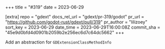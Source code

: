 +++
title = "#319"
date = 2023-06-29

[extra]
repo = "gdext"
docs_rel_url = "gdext/pr-319/godot"
pr_url = "https://github.com/godot-rust/gdext/pull/319"
pr_author = "lilizoey"
sort_key = 2023-06-29
date_time = 2023-06-29T16:00:08Z
commit_sha = "45e9d0bfd4d0901b2059b2e256ec6d7c64dc5662"
+++

Add an abstraction for `GDExtensionClassMethodInfo`
